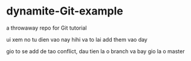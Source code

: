 # dynamite-Git-example
a throwaway repo for Git tutorial

ui xem no tu dien vao nay
hihi va to lai add them vao day

gio to se add de tao conflict, dau tien la o branch
va bay gio la o master
